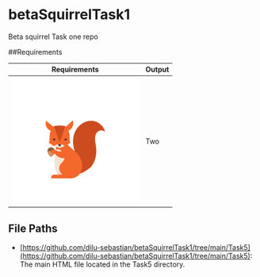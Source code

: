 # betaSquirrelTask1
Beta squirrel Task one repo

##Requirements

| Requirements        | Output |
|---------------------|--------|
| ![learning](learning/images/icon.png)| Two |

## File Paths

- [https://github.com/dilu-sebastian/betaSquirrelTask1/tree/main/Task5](https://github.com/dilu-sebastian/betaSquirrelTask1/tree/main/Task5): The main HTML file located in the Task5 directory.

